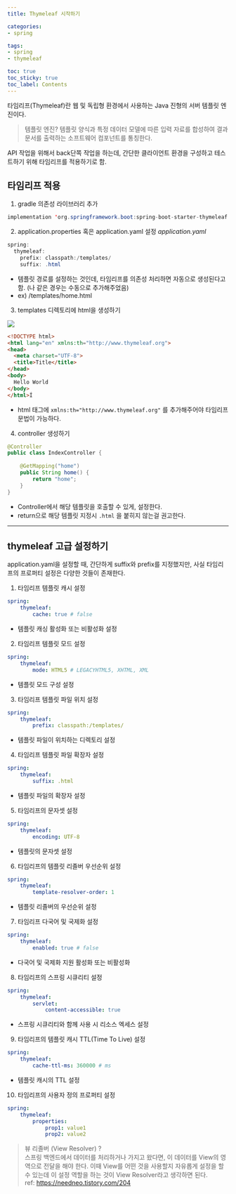 ```yaml
---
title: Thymeleaf 시작하기

categories:
- spring

tags:
- spring
- thymeleaf

toc: true
toc_sticky: true
toc_label: Contents
---
```




타임리프(Thymeleaf)란 웹 및 독립형 환경에서 사용하는 Java 진형의 서버 템플릿 엔진이다.  

> 템플릿 엔진?
> 템플릿 양식과 특정 데이터 모델에 따른 입력 자료를 합성하여 결과 문서를 출력하는 소프트웨어 컴포넌트를 통칭한다.

API 작업을 위해서 back단쪽 작업을 하는데, 간단한 클라이언트 환경을 구성하고 테스트하기 위해 타임리프를 적용하기로 함.

## 타임리프 적용

1. gradle 의존성 라이브러리 추가
```java
implementation 'org.springframework.boot:spring-boot-starter-thymeleaf'
```

2. application.properties 혹은 application.yaml 설정
*application.yaml*
```java
spring:  
  thymeleaf:  
    prefix: classpath:/templates/  
    suffix: .html
```
- 템플릿 경로를 설정하는 것인데, 타임리프를 의존성 처리하면 자동으로 생성된다고 함. (나 같은 경우는 수동으로 추가해주었음)
- ex) /templates/home.html

3. templates 디렉토리에 html을 생성하기  

![](https://i.imgur.com/K8DQF33.png)

```html
<!DOCTYPE html>  
<html lang="en" xmlns:th="http://www.thymeleaf.org">  
<head>  
  <meta charset="UTF-8">  
  <title>Title</title>  
</head>  
<body>  
  Hello World  
</body>  
</html>Í
```
- html 태그에 `xmlns:th="http://www.thymeleaf.org"` 를 추가해주어야 타임리프 문법이 가능하다.

4. controller 생성하기
```java
@Controller  
public class IndexController {  
  
    @GetMapping("home")  
    public String home() {  
        return "home";  
    }
}
```
- Controller에서 해당 템플릿을 호출할 수 있게, 설정한다.
- return으로 해당 템플릿 지정시 `.html` 을 붙히지 않는걸 권고한다.

---

## thymeleaf 고급 설정하기
application.yaml을 설정할 때, 간단하게 suffix와 prefix를 지정했지만, 사실 타임리프의 프로퍼티 설정은 다양한 것들이 존재한다.

1. 타임리프 템플릿 캐시 설정
```yaml
spring:
	thymeleaf:
		cache: true # false
```
- 템플릿 캐싱 활성화 또는 비활성화 설정

2. 타임리프 템플릿 모드 설정
```yaml
spring:
	thymeleaf:
		mode: HTML5 # LEGACYHTML5, XHTML, XML
```
- 템플릿 모드 구성 설정

3. 타임리프 템플릿 파일 위치 설정
```yaml
spring:
	thymeleaf:
		prefix: classpath:/templates/
```
- 템플릿 파일이 위치하는 디렉토리 설정

4. 타임리프 템플릿 파일 확장자 설정
```yaml
spring:
	thymeleaf:
		suffix: .html
```
- 템플릿 파일의 확장자 설정

5. 타임리프의 문자셋 설정
```yaml
spring:
	thymeleaf:
		encoding: UTF-8
```
- 템플릿의 문자셋 설정

6. 타임리프의 템플릿 리졸버 우선순위 설정
```yaml
spring:
	thymeleaf:
		template-resolver-order: 1
```
- 템플릿 리졸버의 우선순위 설정

7. 타임리프 다국어 및 국제화 설정
```yaml
spring:
	thymeleaf:
		enabled: true # false
```
- 다국어 및 국제화 지원 활성화 또는 비활성화

8. 타임리프의 스프링 시큐리티 설정
```yaml
spring:
	thymeleaf:
		servlet:
			content-accessible: true
```
- 스프링 시큐리티와 함께 사용 시 리소스 엑세스 설정

9. 타임리프의 템플릿 캐시 TTL(Time To Live) 설정
```yaml
spring:
	thymeleaf:
		cache-ttl-ms: 360000 # ms
```
- 템플릿 캐시의 TTL 설정



10. 타임리프의 사용자 정의 프로퍼티 설정
```yaml
spring:
	thymeleaf:
		properties:
			prop1: value1
			prop2: value2
```



> 뷰 리졸버 (View Resolver) ?  
> 스프링 백엔드에서 데이터를 처리하거나 가지고 왔다면, 이 데이터를 View의 영역으로 전달을 해야 한다. 이때 View를 어떤 것을 사용할지 자유롭게 설정을 할 수 있는데 이 설정 역할을 하는 것이 View Resolver라고 생각하면 된다.  
> ref: https://needneo.tistory.com/204